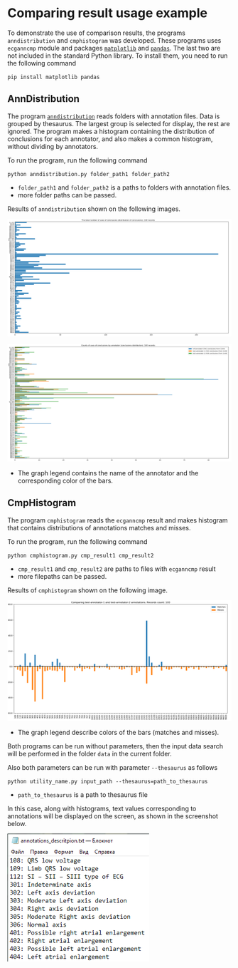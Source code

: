 # Comparing result usage example

To demonstrate the use of comparison results, the programs `anndistribution` and `cmphistogram` was developed.
These programs uses `ecganncmp` module and packages [`matplotlib`](https://matplotlib.org/) and [`pandas`](https://pandas.pydata.org/).
The last two are not included in the standard Python library. 
To install them, you need to run the following command

    pip install matplotlib pandas

## AnnDistribution

The program [`anndistribution`](../utils/anndistribution.py) reads folders with annotation files. 
Data is grouped by thesaurus. The largest group is selected for display, the rest are ignored.
The program makes a histogram containing the distribution of conclusions for each annotator, and also makes a common histogram, without dividing by annotators.

To run the program, run the following command

    python anndistribution.py folder_path1 folder_path2

- `folder_path1` and `folder_path2` is a paths to folders with annotation files.
- more folder paths can be passed.

Results of `anndistribution` shown on the following images.  

![Common histogram](./images/common_histogram.png)

![Conclusions distribution](./images/conclusions_distribution.png)

- The graph legend contains the name of the annotator and the corresponding color of the bars.

## CmpHistogram

The program `cmphistogram` reads the `ecganncmp` result and makes histogram that contains distributions of annotations matches and misses.

To run the program, run the following command

    python cmphistogram.py cmp_result1 cmp_result2

- `cmp_result1` and `cmp_result2` are paths to files with `ecganncmp` result
- more filepaths can be passed.

Results of `cmphistogram` shown on the following image.

![Annotations comparing](./images/annotations_comparing.png)

- The graph legend describe colors of the bars (matches and misses).

Both programs can be run without parameters, then the input data search will be performed in the folder `data` in the current folder.

Also both parameters can be run with parameter `--thesaurus` as follows

    python utility_name.py input_path --thesaurus=path_to_thesaurus

- `path_to_thesaurus` is a path to thesaurus file

In this case, along with histograms, text values corresponding to annotations will be displayed on the screen, as shown in the screenshot below.

![Annotations description](./images/annotations_description.png)
